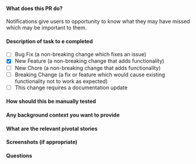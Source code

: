 #### What does this PR do?
Notifications give users to opportunity to know what they may have missed which may be important to them.
#### Description of task to e completed
- [ ] Bug Fix (a non-breaking change which fixes an issue)
- [x] New Feature (a non-breaking change that adds functionality)
- [ ] New Chore (a non-breaking change that adds functionality)
- [ ] Breaking Change (a fix or feature which would cause existing functionality not to work as expected)
- [ ] This change requires a documentation update
#### How should this be manually tested
#### Any background context you want to provide
#### What are the relevant pivotal stories
#### Screenshots (if appropriate)
#### Questions
